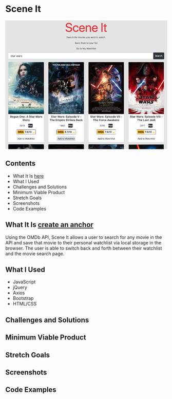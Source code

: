 # Scene It
![Image description](assets/Scene-It.png)
## Contents
- What It Is [here](#what-it-is)
- What I Used
- Challenges and Solutions
- Minimum Viable Product
- Stretch Goals
- Screenshots
- Code Examples
## What It Is [create an anchor](#what-it-is)
Using the OMDb API, Scene It allows a user to search for any movie in the API and save that movie to their personal
watchlist via local storage in the browser. The user is able to switch back and forth between their watchlist and the movie search page. 
## What I Used
- JavaScript
- jQuery
- Axios
- Bootstrap
- HTML/CSS
## Challenges and Solutions
## Minimum Viable Product
## Stretch Goals
## Screenshots
## Code Examples
